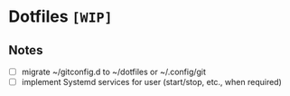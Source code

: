 # Dotfiles `[WIP]`

## Notes

- [ ] migrate ~/gitconfig.d to ~/dotfiles or ~/.config/git
- [ ] implement Systemd services for user (start/stop, etc., when required)
